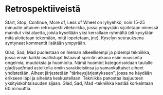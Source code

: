 # Retrospektiiveistä

Start, Stop, Continue, More of, Less of Wheel on lyhyehkö, noin 15-25 minuutin pituinen retrospektiivitekniikka, jossa ympyrään sijoitetaan nimessä mainitut viisi aluetta, joista kysellään yksi kerrallaan ryhmältä (eli kysytään mitä aloitetaan tekemään, mitä lopetetaan, jne). Kyselyn seurauksena syntyneet kommentit lisätään ympyrään.

Glad, Sad, Mad puolestaan on hieman alkeellisempi ja pidempi tekniikka, jossa ensin kaikki osallistujat listaavat sprintin aikana esiin nousseita ongelmia, muutoksia ja huomioita. Nämä huomiot kategorisoidaan taululle glad/sad/mad asteikolla omiin sarakkeisiinsa ja samankaltaiset aiheet yhdistetään. Aiheet järjestetään "tärkeysjärjestykseen", jossa ne käydään erikseen läpi ja aiheista keskustellaan. Tekniikka panostaa laajuuteen yksityiskohtaisuuden sijaan. Glad, Sad, Mad -tekniikka kestää korkeintaan 60 minuuttia.
